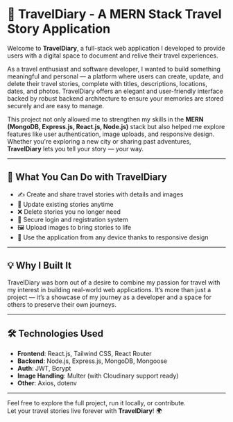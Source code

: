 # 🧳 TravelDiary - A MERN Stack Travel Story Application

Welcome to **TravelDiary**, a full-stack web application I developed to provide users with a digital space to document and relive their travel experiences.

As a travel enthusiast and software developer, I wanted to build something meaningful and personal — a platform where users can create, update, and delete their travel stories, complete with titles, descriptions, locations, dates, and photos. TravelDiary offers an elegant and user-friendly interface backed by robust backend architecture to ensure your memories are stored securely and are easy to manage.

This project not only allowed me to strengthen my skills in the **MERN (MongoDB, Express.js, React.js, Node.js)** stack but also helped me explore features like user authentication, image uploads, and responsive design. Whether you're exploring a new city or sharing past adventures, **TravelDiary** lets you tell your story — your way.

---

## 📌 What You Can Do with TravelDiary

- ✍️ Create and share travel stories with details and images
- 📝 Update existing stories anytime
- ❌ Delete stories you no longer need
- 👤 Secure login and registration system
- 🖼️ Upload images to bring stories to life
- 📱 Use the application from any device thanks to responsive design

---

## 💡 Why I Built It

TravelDiary was born out of a desire to combine my passion for travel with my interest in building real-world web applications. It’s more than just a project — it’s a showcase of my journey as a developer and a space for others to preserve their own journeys.

---

## 🛠️ Technologies Used

- **Frontend**: React.js, Tailwind CSS, React Router
- **Backend**: Node.js, Express.js, MongoDB, Mongoose
- **Auth**: JWT, Bcrypt
- **Image Handling**: Multer (with Cloudinary support ready)
- **Other**: Axios, dotenv

---

Feel free to explore the full project, run it locally, or contribute.  
Let your travel stories live forever with **TravelDiary**! 🌍
